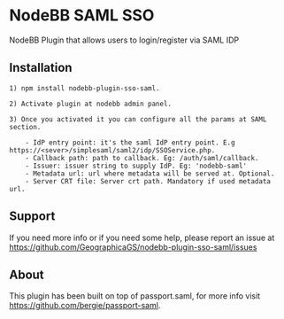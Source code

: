 # NodeBB SAML SSO

NodeBB Plugin that allows users to login/register via SAML IDP

## Installation

    1) npm install nodebb-plugin-sso-saml.

    2) Activate plugin at nodebb admin panel.

    3) Once you activated it you can configure all the params at SAML section.

        - IdP entry point: it's the saml IdP entry point. E.g https://<sever>/simplesaml/saml2/idp/SSOService.php.
        - Callback path: path to callback. Eg: /auth/saml/callback.
        - Issuer: issuer string to supply IdP. Eg: 'nodebb-saml'
        - Metadata url: url where metadata will be served at. Optional.
        - Server CRT file: Server crt path. Mandatory if used metadata url.
        

## Support

If you need more info or if you need some help, please report an issue at https://github.com/GeographicaGS/nodebb-plugin-sso-saml/issues


## About
This plugin has been built on top of passport.saml, for more info visit https://github.com/bergie/passport-saml.
